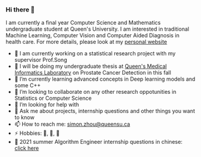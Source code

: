### Hi there 👋

I am currently a final year Computer Science and Mathematics undergraduate student at Queen's University. I am interested in traditional Machine Learning, Computer Vision and Computer Aided Diagnosis in health care. For more details, please look at my [personal website](https://sites.google.com/view/mengzhou)


- 🔭 I am currently working on a statistical research project with my supervisor Prof.Song 
- 🏥 I will be doing my undergraduate thesis at [Queen's Medical Informatics Laboratory](https://medi.cs.queensu.ca/) on Prostate Cancer Detection in this fall
- 🌱 I’m currently learning advanced concepts in Deep learning models and some C++
- 👯 I’m looking to collaborate on any other research oppotunities in Statistics or Computer Science
- 🤔 I’m looking for help with 
- 💬 Ask me about projects, internship questions and other things you want to know
- 📫 How to reach me: simon.zhou@queensu.ca
- ⚡ Hobbies: 🏸, 🏀, 🎵
- 📖 2021 summer Algorithm Engineer internship questions in chinese: [click here](https://sites.google.com/view/mengzhou/blog/chinese-version)
